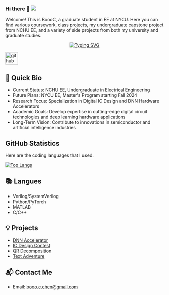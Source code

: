 ### Hi there 👋 ![](https://komarev.com/ghpvc/?username=BoooC)

Welcome! This is BoooC, a graduate student in EE at NYCU. 
Here you can find various coursework, 
class projects, my undergraduate capstone project from NCHU EE, 
and a variety of side projects from both my university and graduate studies.

<p align="center">
<a href="https://github.com/BoooC">
    <img src="https://readme-typing-svg.demolab.com?font=Fira+Code&size=25&duration=3000&pause=10&color=B1AEF7&background=FFFFFF00&center=true&multiline=true&width=1000&height=80&lines=NYCH+EE+%7C+Master+Student;Digital+IC+Design+%7C+DNN+Accelerator" alt="Typing SVG" />  


[<img src='https://cdn.jsdelivr.net/npm/simple-icons@3.0.1/icons/github.svg' alt='github' height='40'>](https://github.com/BoooC)  
  

## 📖 Quick Bio
- Current Status: NCHU EE, Undergraduate in Electrical Engineering
- Future Plans: NYCU EE, Master's Program starting Fall 2024
- Research Focus: Specialization in Digital IC Design and DNN Hardware Accelerators
- Academic Goals: Develop expertise in cutting-edge digital circuit technologies and deep learning hardware applications
- Long-Term Vision: Contribute to innovations in semiconductor and artificial intelligence industries


## GitHub Statistics  
<!--[![Anurag's github stats](https://github-readme-stats.vercel.app/api?username=BoooC&count_private=true&show_icons=true)](https://github.com/anuraghazra/github-readme-stats) -->

Here are the coding languages that I used.

[![Top Langs](https://github-readme-stats.vercel.app/api/top-langs/?username=BoooC)](https://github.com/anuraghazra/github-readme-stats)


## 📚 Langues  
- Verilog/SystemVerilog
- Python/PyTorch
- MATLAB
- C/C++
  
  
## 💡 Projects
- [DNN Accelerator](https://github.com/BoooC/Implementation-of-a-Flexible-and-Energy-Efficient-Accelerator-For-Sparse-Convolution-Neural-Network) 
- [IC Design Contest](https://github.com/BoooC/ICDC) 
- [QR Decomposition](https://github.com/BoooC/VLSI-DPS-HW/tree/master/HW4) 
- [Text Adventure](https://github.com/BoooC/Text_Adventure) 


## 📬 Contact Me
- Email: booo.c.chen@gmail.com
